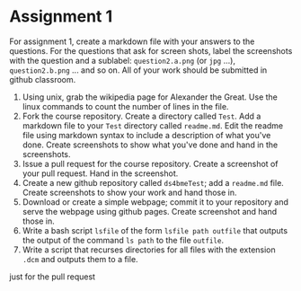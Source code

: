 # Assignment 1

For assignment 1, create a markdown file with your answers to the questions. For the questions that ask for screen shots, label the screenshots with the question and a sublabel: `question2.a.png` (or `jpg` ...), `question2.b.png` ... and so on. All of your work should be submitted in github classroom.


1. Using unix, grab the wikipedia page for Alexander the Great. Use the linux commands to count the number of lines in the file.
2. Fork the course repository. Create a directory called `Test`. Add a markdown file to your `Test` directory called `readme.md`. Edit the readme file using markdown syntax to include a description of what you've done. Create screenshots to show what you've done and hand in the screenshots.
3. Issue a pull request for the course repository. Create a screenshot of your pull request. Hand in the screenshot.
4. Create a new github repository called `ds4bmeTest`; add a `readme.md` file. Create screenshots to show your work and hand those in.
5. Download or create a simple webpage; commit it to your repository and serve the webpage using github pages. Create screenshot and hand those in.
6. Write a bash script `lsfile` of the form `lsfile path outfile` that outputs the output of the command `ls path` to the file `outfile`.
7. Write a script that recurses directories for all files with the extension `.dcm` and outputs them to a file.



just for the pull request
